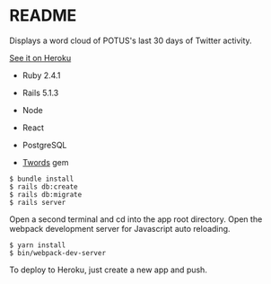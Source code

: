 # README

Displays a word cloud of POTUS's last 30 days of Twitter activity.

[See it on Heroku](https://trumpwords.exposed)

* Ruby 2.4.1

* Rails 5.1.3

* Node

* React

* PostgreSQL

* [Twords](https://github.com/msimonborg/twords) gem

```shell
$ bundle install
$ rails db:create
$ rails db:migrate
$ rails server
```

Open a second terminal and cd into the app root directory. Open the webpack development server for Javascript auto reloading.

    $ yarn install
    $ bin/webpack-dev-server

To deploy to Heroku, just create a new app and push.
